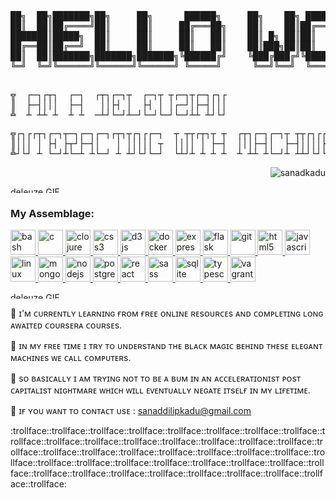 
<pre>██╗  ██╗███████╗██╗     ██╗      ██████╗     ██╗    ██╗ ██████╗ ██████╗ ██╗     ██████╗     ██╗
██║  ██║██╔════╝██║     ██║     ██╔═══██╗    ██║    ██║██╔═══██╗██╔══██╗██║     ██╔══██╗    ██║
███████║█████╗  ██║     ██║     ██║   ██║    ██║ █╗ ██║██║   ██║██████╔╝██║     ██║  ██║    ██║
██╔══██║██╔══╝  ██║     ██║     ██║   ██║    ██║███╗██║██║   ██║██╔══██╗██║     ██║  ██║    ╚═╝
██║  ██║███████╗███████╗███████╗╚██████╔╝    ╚███╔███╔╝╚██████╔╝██║  ██║███████╗██████╔╝    ██╗
╚═╝  ╚═╝╚══════╝╚══════╝╚══════╝ ╚═════╝      ╚══╝╚══╝  ╚═════╝ ╚═╝  ╚═╝╚══════╝╚═════╝     ╚═╝
                                                                                               </pre>

<pre>╦  ┌─┐┌┬┐  ┌─┐  ┌┬┐┌─┐┬  ┌─┐┬ ┬┌─┐┬┌─┐┌┐┌  
║  ├─┤│││  ├─┤   ││├┤ │  ├┤ │ │┌─┘│├─┤│││  
╩  ┴ ┴┴ ┴  ┴ ┴  ─┴┘└─┘┴─┘└─┘└─┘└─┘┴┴ ┴┘└┘  </pre>

<pre>╦┌┐┌┌┬┐┌─┐┬─┐┌─┐┌─┐┌┬┐┬┌┐┌┌─┐  ┬ ┬┬┌┬┐┬ ┬  ┌┬┐┌─┐┌─┐┬ ┬┬┌┐┌┌─┐┌─┐
║│││ │ ├┤ ├┬┘├─┤│   │ │││││ ┬  ││││ │ ├─┤  │││├─┤│  ├─┤││││├┤ └─┐
╩┘└┘ ┴ └─┘┴└─┴ ┴└─┘ ┴ ┴┘└┘└─┘  └┴┘┴ ┴ ┴ ┴  ┴ ┴┴ ┴└─┘┴ ┴┴┘└┘└─┘└─┘</pre>


<p align="right"> <img 
src="https://komarev.com/ghpvc/?username=sanadkadu&label=Profile%20views&color=0e75b6&style=flat"
 alt="sanadkadu" /> </p>
<p>
  <img src="https://media.giphy.com/media/3oKIPa5gFnrF4h9ajS/giphy.gif" alt="deleuze GIF" width=100% height="10">   
</p>

<h3 align="left">My Assemblage:</h3>
<p align="left"> <a href="https://www.gnu.org/software/bash/" target="_blank"> <img src="https://www.vectorlogo.zone/logos/gnu_bash/gnu_bash-icon.svg" alt="bash" width="40" height="40"/> </a> <a href="https://www.cprogramming.com/" target="_blank"> <img src="https://devicons.github.io/devicon/devicon.git/icons/c/c-original.svg" alt="c" width="40" height="40"/> </a> <a href="https://clojure.org/" target="_blank"> <img src="https://upload.wikimedia.org/wikipedia/commons/5/5d/Clojure_logo.svg" alt="clojure" width="40" height="40"/> </a> <a href="https://www.w3schools.com/css/" target="_blank"> <img src="https://devicons.github.io/devicon/devicon.git/icons/css3/css3-original-wordmark.svg" alt="css3" width="40" height="40"/> </a> <a href="https://d3js.org/" target="_blank"> <img src="https://devicons.github.io/devicon/devicon.git/icons/d3js/d3js-original.svg" alt="d3js" width="40" height="40"/> </a> <a href="https://www.docker.com/" target="_blank"> <img src="https://devicons.github.io/devicon/devicon.git/icons/docker/docker-original-wordmark.svg" alt="docker" width="40" height="40"/> </a> <a href="https://expressjs.com" target="_blank"> <img src="https://devicons.github.io/devicon/devicon.git/icons/express/express-original-wordmark.svg" alt="express" width="40" height="40"/> </a> <a href="https://flask.palletsprojects.com/" target="_blank"> <img src="https://www.vectorlogo.zone/logos/pocoo_flask/pocoo_flask-icon.svg" alt="flask" width="40" height="40"/> </a> <a href="https://git-scm.com/" target="_blank"> <img src="https://www.vectorlogo.zone/logos/git-scm/git-scm-icon.svg" alt="git" width="40" height="40"/> </a> <a href="https://www.w3.org/html/" target="_blank"> <img src="https://devicons.github.io/devicon/devicon.git/icons/html5/html5-original-wordmark.svg" alt="html5" width="40" height="40"/> </a> <a href="https://developer.mozilla.org/en-US/docs/Web/JavaScript" target="_blank"> <img src="https://devicons.github.io/devicon/devicon.git/icons/javascript/javascript-original.svg" alt="javascript" width="40" height="40"/> </a> <a href="https://www.linux.org/" target="_blank"> <img src="https://devicons.github.io/devicon/devicon.git/icons/linux/linux-original.svg" alt="linux" width="40" height="40"/> </a> <a href="https://www.mongodb.com/" target="_blank"> <img src="https://devicons.github.io/devicon/devicon.git/icons/mongodb/mongodb-original-wordmark.svg" alt="mongodb" width="40" height="40"/> </a> <a href="https://nodejs.org" target="_blank"> <img src="https://devicons.github.io/devicon/devicon.git/icons/nodejs/nodejs-original-wordmark.svg" alt="nodejs" width="40" height="40"/> </a> <a href="https://www.postgresql.org" target="_blank"> <img src="https://devicons.github.io/devicon/devicon.git/icons/postgresql/postgresql-original-wordmark.svg" alt="postgresql" width="40" height="40"/> </a> <a href="https://reactjs.org/" target="_blank"> <img src="https://devicons.github.io/devicon/devicon.git/icons/react/react-original-wordmark.svg" alt="react" width="40" height="40"/> </a> <a href="https://sass-lang.com" target="_blank"> <img src="https://devicons.github.io/devicon/devicon.git/icons/sass/sass-original.svg" alt="sass" width="40" height="40"/> </a> <a href="https://www.sqlite.org/" target="_blank"> <img src="https://www.vectorlogo.zone/logos/sqlite/sqlite-icon.svg" alt="sqlite" width="40" height="40"/> </a> <a href="https://www.typescriptlang.org/" target="_blank"> <img src="https://devicons.github.io/devicon/devicon.git/icons/typescript/typescript-original.svg" alt="typescript" width="40" height="40"/> </a> <a href="https://www.vagrantup.com/" target="_blank"> <img src="https://www.vectorlogo.zone/logos/vagrantup/vagrantup-icon.svg" alt="vagrant" width="40" height="40"/> </a> </p>

<p>

  <img src="https://media.giphy.com/media/3oKIPa5gFnrF4h9ajS/giphy.gif" alt="deleuze GIF" width=100% height="10">   

</p>





:gem: ɪ'ᴍ ᴄᴜʀʀᴇɴᴛʟʏ ʟᴇᴀʀɴɪɴɢ ғʀᴏᴍ ғʀᴇᴇ ᴏɴʟɪɴᴇ ʀᴇsᴏᴜʀᴄᴇs ᴀɴᴅ ᴄᴏᴍᴘʟᴇᴛɪɴɢ ʟᴏɴɢ ᴀᴡᴀɪᴛᴇᴅ ᴄᴏᴜʀsᴇʀᴀ ᴄᴏᴜʀsᴇs.

:gem: ɪɴ ᴍʏ ғʀᴇᴇ ᴛɪᴍᴇ ɪ ᴛʀʏ ᴛᴏ ᴜɴᴅᴇʀsᴛᴀɴᴅ ᴛʜᴇ ʙʟᴀᴄᴋ ᴍᴀɢɪᴄ ʙᴇʜɪɴᴅ ᴛʜᴇsᴇ ᴇʟᴇɢᴀɴᴛ ᴍᴀᴄʜɪɴᴇs ᴡᴇ ᴄᴀʟʟ ᴄᴏᴍᴘᴜᴛᴇʀs.

:gem: sᴏ ʙᴀsɪᴄᴀʟʟʏ ɪ ᴀᴍ ᴛʀʏɪɴɢ ɴᴏᴛ ᴛᴏ ʙᴇ ᴀ ʙᴜᴍ ɪɴ ᴀɴ ᴀᴄᴄᴇʟᴇʀᴀᴛɪᴏɴɪsᴛ ᴘᴏsᴛ ᴄᴀᴘɪᴛᴀʟɪsᴛ ɴɪɢʜᴛᴍᴀʀᴇ ᴡʜɪᴄʜ ᴡɪʟʟ ᴇᴠᴇɴᴛᴜᴀʟʟʏ ɴᴇɢᴀᴛᴇ ɪᴛsᴇʟғ ɪɴ ᴍʏ ʟɪғᴇᴛɪᴍᴇ.

:gem: ɪғ ʏᴏᴜ ᴡᴀɴᴛ ᴛᴏ ᴄᴏɴᴛᴀᴄᴛ ᴜsᴇ : sanaddilipkadu@gmail.com

:trollface::trollface::trollface::trollface::trollface::trollface::trollface::trollface::trollface::trollface::trollface::trollface::trollface::trollface::trollface::trollface::trollface::trollface::trollface::trollface::trollface::trollface::trollface::trollface::trollface::trollface::trollface::trollface::trollface::trollface::trollface::trollface::trollface::trollface::trollface::trollface::trollface::trollface::trollface::trollface::trollface::trollface:
